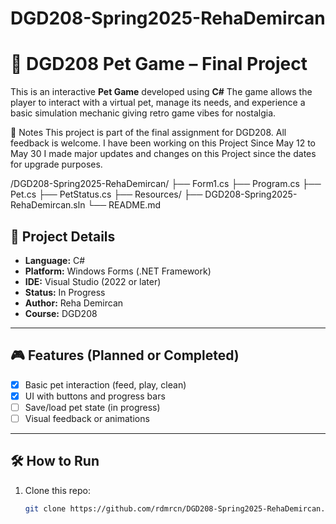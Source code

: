# DGD208-Spring2025-RehaDemircan
# 🐾 DGD208 Pet Game – Final Project
This is an interactive **Pet Game** developed using **C#** The game allows the player to interact with a virtual pet, manage its needs, and experience a basic simulation mechanic giving retro game vibes for nostalgia.

📣 Notes
This project is part of the final assignment for DGD208. All feedback is welcome.
I have been working on this Project Since May 12 to May 30 
I made major updates and changes on this Project since the dates for upgrade purposes. 

/DGD208-Spring2025-RehaDemircan/
├── Form1.cs
├── Program.cs
├── Pet.cs
├── PetStatus.cs
├── Resources/
├── DGD208-Spring2025-RehaDemircan.sln
└── README.md
## 📌 Project Details
- **Language:** C#  
- **Platform:** Windows Forms (.NET Framework)  
- **IDE:** Visual Studio (2022 or later)  
- **Status:** In Progress  
- **Author:** Reha Demircan  
- **Course:** DGD208
---
## 🎮 Features (Planned or Completed)

- [x] Basic pet interaction (feed, play, clean)
- [x] UI with buttons and progress bars
- [ ] Save/load pet state (in progress)
- [ ] Visual feedback or animations
---
## 🛠️ How to Run

1. Clone this repo:
   ```bash
   git clone https://github.com/rdmrcn/DGD208-Spring2025-RehaDemircan.git
